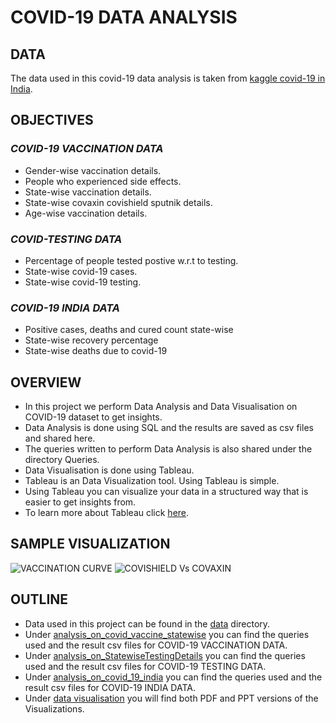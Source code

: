 # COVID-19 DATA ANALYSIS

## DATA

The data used in this covid-19 data analysis is taken from [kaggle covid-19 in India](https://www.kaggle.com/sudalairajkumar/covid19-in-india?select=covid_19_india.csv).

## OBJECTIVES

### *COVID-19 VACCINATION DATA*

* Gender-wise vaccination details.
* People who experienced side effects.
* State-wise vaccination details.
* State-wise covaxin covishield sputnik details.
* Age-wise vaccination details.

### *COVID-TESTING DATA*
* Percentage of people tested postive w.r.t to testing.
* State-wise covid-19 cases.
* State-wise covid-19 testing.

### *COVID-19 INDIA DATA*
* Positive cases, deaths and cured count state-wise
* State-wise recovery percentage
* State-wise deaths due to covid-19 

## OVERVIEW
* In this project we perform Data Analysis and Data Visualisation on COVID-19 dataset to get insights.
* Data Analysis is done using SQL and the results are saved as csv files and shared here.
* The queries written to perform Data Analysis is also shared under the directory Queries.
* Data Visualisation is done using Tableau.
* Tableau is an Data Visualization tool. Using Tableau is simple.
* Using Tableau you can visualize your data in a structured way that is easier to get insights from.
* To learn more about Tableau click [here](https://www.tableau.com/). 

## SAMPLE VISUALIZATION
![VACCINATION CURVE](https://user-images.githubusercontent.com/66214509/129058636-8dd3aad6-d8d6-4521-9bd8-56a0e214c034.png)
![COVISHIELD Vs COVAXIN](https://user-images.githubusercontent.com/66214509/129058667-1ab687f4-7b29-4289-acdd-6ee5fff6ab9a.png)


## OUTLINE

* Data used in this project can be found in the [data](https://github.com/srikanth2102/COVID-19-DATA-ANALYSIS/tree/main/data) directory.
* Under [analysis_on_covid_vaccine_statewise](https://github.com/srikanth2102/COVID-19-DATA-ANALYSIS/tree/main/analysis_on_covid_vaccine_statewise) you can find the queries used and the result csv files for COVID-19 VACCINATION DATA.
* Under [analysis_on_StatewiseTestingDetails](https://github.com/srikanth2102/COVID-19-DATA-ANALYSIS/tree/main/analysis_on_StatewiseTestingDetails) you can find the queries used and the result csv files for COVID-19 TESTING DATA.
* Under [analysis_on_covid_19_india](https://github.com/srikanth2102/COVID-19-DATA-ANALYSIS/tree/main/analysis_on_covid_19_india) you can find the queries used and the result csv files for COVID-19 INDIA DATA.
* Under [data visualisation](https://github.com/srikanth2102/COVID-19-DATA-ANALYSIS/tree/main/data%20visualization) you will find both PDF and PPT versions of the Visualizations.

